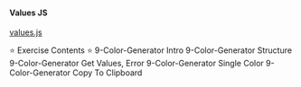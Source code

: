 #### Values JS
[values.js](https://github.com/noeldelgado/values.js)

⭐️ Exercise Contents ⭐️
9-Color-Generator Intro
9-Color-Generator Structure
9-Color-Generator Get Values, Error
9-Color-Generator Single Color
9-Color-Generator Copy To Clipboard
